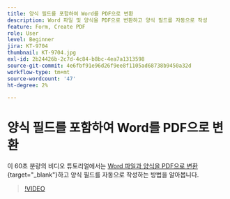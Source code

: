 ```yaml
---
title: 양식 필드를 포함하여 Word를 PDF으로 변환
description: Word 파일 및 양식을 PDF으로 변환하고 양식 필드를 자동으로 작성
feature: Form, Create PDF
role: User
level: Beginner
jira: KT-9704
thumbnail: KT-9704.jpg
exl-id: 2b24426b-2c7d-4c84-b8bc-4ea7a1313598
source-git-commit: 4e6fbf91e96d26f9ee8f1105ad68738b9450a32d
workflow-type: tm+mt
source-wordcount: '47'
ht-degree: 2%

---
```


# 양식 필드를 포함하여 Word를 PDF으로 변환

이 60초 분량의 비디오 튜토리얼에서는 [Word 파일과 양식을 PDF으로 변환](https://www.adobe.com/kr/acrobat/online/word-to-pdf.html){target="_blank"}하고 양식 필드를 자동으로 작성하는 방법을 알아봅니다.

>[!VIDEO](https://video.tv.adobe.com/v/347093?quality=12&learn=on&hidetitle=true&captions=kor)
